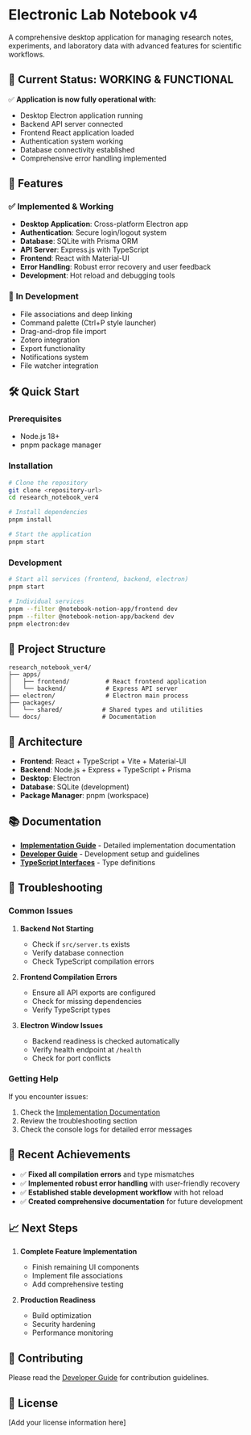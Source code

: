 # Electronic Lab Notebook v4

A comprehensive desktop application for managing research notes, experiments, and laboratory data with advanced features for scientific workflows.

## 🚀 Current Status: **WORKING & FUNCTIONAL**

✅ **Application is now fully operational with:**
- Desktop Electron application running
- Backend API server connected
- Frontend React application loaded
- Authentication system working
- Database connectivity established
- Comprehensive error handling implemented

## 🎯 Features

### ✅ **Implemented & Working**
- **Desktop Application**: Cross-platform Electron app
- **Authentication**: Secure login/logout system
- **Database**: SQLite with Prisma ORM
- **API Server**: Express.js with TypeScript
- **Frontend**: React with Material-UI
- **Error Handling**: Robust error recovery and user feedback
- **Development**: Hot reload and debugging tools

### 🔄 **In Development**
- File associations and deep linking
- Command palette (Ctrl+P style launcher)
- Drag-and-drop file import
- Zotero integration
- Export functionality
- Notifications system
- File watcher integration

## 🛠️ Quick Start

### Prerequisites
- Node.js 18+
- pnpm package manager

### Installation
```bash
# Clone the repository
git clone <repository-url>
cd research_notebook_ver4

# Install dependencies
pnpm install

# Start the application
pnpm start
```

### Development
```bash
# Start all services (frontend, backend, electron)
pnpm start

# Individual services
pnpm --filter @notebook-notion-app/frontend dev
pnpm --filter @notebook-notion-app/backend dev
pnpm electron:dev
```

## 📁 Project Structure

```
research_notebook_ver4/
├── apps/
│   ├── frontend/          # React frontend application
│   └── backend/           # Express API server
├── electron/              # Electron main process
├── packages/
│   └── shared/           # Shared types and utilities
└── docs/                 # Documentation
```

## 🔧 Architecture

- **Frontend**: React + TypeScript + Vite + Material-UI
- **Backend**: Node.js + Express + TypeScript + Prisma
- **Desktop**: Electron
- **Database**: SQLite (development)
- **Package Manager**: pnpm (workspace)

## 📚 Documentation

- **[Implementation Guide](docs/implementation/README.md)** - Detailed implementation documentation
- **[Developer Guide](docs/DEVELOPER_GUIDE.md)** - Development setup and guidelines
- **[TypeScript Interfaces](docs/TYPESCRIPT_INTERFACES.md)** - Type definitions

## 🐛 Troubleshooting

### Common Issues

1. **Backend Not Starting**
   - Check if `src/server.ts` exists
   - Verify database connection
   - Check TypeScript compilation errors

2. **Frontend Compilation Errors**
   - Ensure all API exports are configured
   - Check for missing dependencies
   - Verify TypeScript types

3. **Electron Window Issues**
   - Backend readiness is checked automatically
   - Verify health endpoint at `/health`
   - Check for port conflicts

### Getting Help

If you encounter issues:
1. Check the [Implementation Documentation](docs/implementation/README.md)
2. Review the troubleshooting section
3. Check the console logs for detailed error messages

## 🎉 Recent Achievements

- ✅ **Fixed all compilation errors** and type mismatches
- ✅ **Implemented robust error handling** with user-friendly recovery
- ✅ **Established stable development workflow** with hot reload
- ✅ **Created comprehensive documentation** for future development

## 📈 Next Steps

1. **Complete Feature Implementation**
   - Finish remaining UI components
   - Implement file associations
   - Add comprehensive testing

2. **Production Readiness**
   - Build optimization
   - Security hardening
   - Performance monitoring

## 🤝 Contributing

Please read the [Developer Guide](docs/DEVELOPER_GUIDE.md) for contribution guidelines.

## 📄 License

[Add your license information here] 